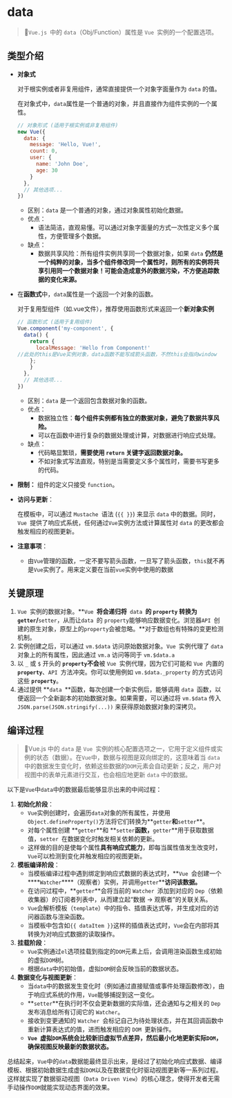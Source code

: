 # data

<!-- ## 目录

- [类型介绍](#类型介绍)
- [关键原理](#关键原理)
- [编译过程](#编译过程) -->

> 📌`Vue.js `中的 `data`（Obj/Function）属性是 `Vue `实例的一个配置选项。

## **类型**介绍

- **对象式**

  对于根实例或者非复用组件，通常直接提供一个对象字面量作为 `data` 的值。

  在对象式中，`data`属性是一个普通的对象，并且直接作为组件实例的一个属性。
  ```javascript
  // 对象形式 (适用于根实例或非复用组件)
  new Vue({
    data: {
      message: 'Hello, Vue!',
      count: 0,
      user: {
        name: 'John Doe',
        age: 30
      }
    },
    // 其他选项...
  })

  ```
  - 区别：`data` 是一个普通的对象，通过对象属性初始化数据。
  - 优点：
    - 语法简洁，直观易懂。可以通过对象字面量的方式一次性定义多个属性，方便管理多个数据。
  - 缺点：
    - 数据共享风险：所有组件实例共享同一个数据对象，如果 `data` **仍然是一个纯粹的对象，当多个组件修改同一个属性时，则所有的实例将共享引用同一个数据对象！可能会造成意外的数据污染，不方便追踪数据的变化来源。**
- 在**函数式**中，`data`属性是一个返回一个对象的函数。

  对于复用型组件（如.vue文件），推荐使用函数形式来返回一个**新对象实例**
  ```javascript
  // 函数形式 (适用于复用组件)
  Vue.component('my-component', {
    data() {
      return {
        localMessage: 'Hello from Component!'
  //此处的this是Vue实例对象，data函数不能写成箭头函数，不然this会指向window
      };
      }
    },
    // 其他选项...
  })

  ```
  - 区别：`data` 是一个返回包含数据对象的函数。
  - 优点：
    - 数据独立性：**每个组件实例都有独立的数据对象，避免了数据共享风险。**
    - 可以在函数中进行复杂的数据处理或计算，对数据进行响应式处理。
  - 缺点：
    - 代码略显繁琐，**需要使用 ****`return`**** 关键字返回数据对象。**
    - 不如对象式写法直观，特别是当需要定义多个属性时，需要书写更多的代码。
- **限制：** 组件的定义只接受 `function`。
- **访问与更新**：

  在模板中，可以通过 `Mustache `语法 (`{{ }}`) 来显示 `data` 中的数据。同时，`Vue `提供了响应式系统，任何通过`Vue`实例方法或计算属性对 `data` 的更改都会触发相应的视图更新。
- **注意事项**：
  - 由`Vue`管理的函数，一定不要写箭头函数，一旦写了箭头函数，`this`就不再是`Vue`实例了。用来定义要在当前`vue`实例中使用的数据

## 关键原理

1. `Vue `实例的数据对象。\*\*`Vue `****将会递归将****`  data  `****的 ****`property`**** 转换为 ****`getter`****/****`setter`，从而让 ​`data `的 ​`property`能够响应数据变化。浏览器 ​`API `创建的原生对象，原型上的 ​`property`会被忽略。\*\*对于数组也有特殊的变更检测机制。
2. 实例创建之后，可以通过 `vm.$data` 访问原始数据对象。`Vue `实例代理了 `data `对象上的所有属性，因此通过 `vm.a` 访问等同于 `vm.$data.a`
3. 以 `_` 或 `$` 开头的 **`property`不会**被 `Vue `实例代理，因为它们可能和 `Vue `内置的 **`property`**、`API `方法冲突。你可以使用例如 `vm.$data._property` 的方式访问这些 **`property`**。
4. 通过提供 \*\*`data `\*\*函数，每次创建一个新实例后，能够调用 `data `函数，以便返回一个全新副本的初始数据对象。如果需要，可以通过将 `vm.$data` 传入 `JSON.parse(JSON.stringify(...))` 来获得原始数据对象的深拷贝。

## 编译过程

> 📌Vue.js 中的 `data` 是 `Vue `实例的核心配置选项之一，它用于定义组件或实例的状态（数据）。在`Vue`中，数据与视图是双向绑定的，这意味着当 `data` 中的数据发生变化时，依赖这些数据的`DOM`元素会自动更新；反之，用户对视图中的表单元素进行交互，也会相应地更新 `data` 中的数据。

以下是`Vue`中`data`中的数据最后能够显示出来的中间过程：

1. **初始化阶段**：
   - `Vue`实例创建时，会遍历`data`对象的所有属性，并使用`Object.defineProperty()`方法将它们转换为\*\*`getter`**和**`setter`\*\*。
   - 对每个属性创建 \*\*`getter`\*\*和 \*\*`setter`**函数，**`getter`\*\*用于获取数据值，`setter `在数据变化时触发相关依赖的更新。
   - 这样做的目的是使每个属性**具有响应式能力**，即每当属性值发生改变时，`Vue`可以检测到变化并触发相应的视图更新。
2. **模板编译阶段**：
   - 当模板编译过程中遇到绑定到响应式数据的表达式时，\*\*`Vue `会创建一个****`Watcher`****（观察者）实例，并调用`getter`\*\***访问该数据。**
   - 在访问过程中，\*\*`getter`\*\*会将当前的 `Watcher `添加到对应的 `Dep`（依赖收集器）的订阅者列表中，从而建立起“数据 -> 观察者”的关联关系。
   - `Vue`会解析模板（`template`）中的指令、插值表达式等，并生成对应的访问器函数与渲染函数。
   - 当模板中包含如`{{ dataItem }}`这样的插值表达式时，`Vue`会在内部将其转换为对响应式数据的读取操作。
3. **挂载阶段**：
   - `Vue`实例通过`el`选项挂载到指定的`DOM`元素上后，会调用渲染函数生成初始的虚拟`DOM`树。
   - 根据`data`中的初始值，虚拟`DOM`树会反映当前的数据状态。
4. **数据变化与视图更新**：
   - 当`data`中的数据发生变化时（例如通过直接赋值或事件处理函数修改），由于响应式系统的作用，`Vue`能够捕捉到这一变化。
   - \*\*`setter`\*\*在执行时不仅会更新数据的实际值，还会通知与之相关的 `Dep `发布消息给所有订阅它的 `Watcher`。
   - 接收到变更通知的 `Watcher `会标记自己为待处理状态，并在其回调函数中重新计算表达式的值，进而触发相应的 `DOM `更新操作。
   - **`Vue `****虚拟****`DOM`****系统会比较新旧虚拟节点差异，然后最小化地更新实际****`DOM`，确保视图反映最新的数据状态。**

总结起来，`Vue`中的`data`数据能最终显示出来，是经过了初始化响应式数据、编译模板、根据初始数据生成虚拟`DOM`以及在数据变化时驱动视图更新等一系列过程。这样就实现了数据驱动视图（`Data Driven View`）的核心理念，使得开发者无需手动操作`DOM`就能实现动态界面的效果。
